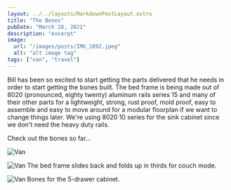 ```yaml
---
layout: ../../layouts/MarkdownPostLayout.astro
title: "The Bones"
pubDate: "March 28, 2021"
description: "excerpt"
image:
  url: "/images/posts/IMG_1892.jpeg"
  alt: "alt image tag"
tags: ["van", "travel"]
---
```


Bill has been so excited to start getting the parts delivered that he needs in order to start getting the bones built. The bed frame is being made out of 8020 (pronounced, eighty twenty) aluminum rails series 15 and many of their other parts for a lightweight, strong, rust proof, mold proof, easy to assemble and easy to move around for a modular floorplan if we want to change things later. We're using 8020 10 series for the sink cabinet since we don't need the heavy duty rails.

Check out the bones so far...

![Van](/images/posts/IMG_1568-1.jpeg)

![Van](/images/posts/IMG_0576.jpeg)
The bed frame slides back and folds up in thirds for couch mode.

![Van](/images/posts/IMG_0564.jpeg)
Bones for the 5-drawer cabinet.
